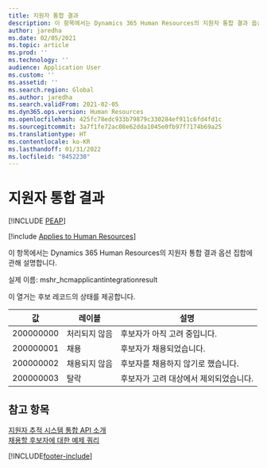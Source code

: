 ```yaml
---
title: 지원자 통합 결과
description: 이 항목에서는 Dynamics 365 Human Resources의 지원자 통합 결과 옵션 집합에 관해 설명합니다.
author: jaredha
ms.date: 02/05/2021
ms.topic: article
ms.prod: ''
ms.technology: ''
audience: Application User
ms.custom: ''
ms.assetid: ''
ms.search.region: Global
ms.author: jaredha
ms.search.validFrom: 2021-02-05
ms.dyn365.ops.version: Human Resources
ms.openlocfilehash: 425fc78edc933b79879c330284ef911c6fd4fd1c
ms.sourcegitcommit: 3a7f1fe72ac08e62dda1045e0fb97f7174b69a25
ms.translationtype: HT
ms.contentlocale: ko-KR
ms.lasthandoff: 01/31/2022
ms.locfileid: "8452230"
---
```

# <a name="applicant-integration-result"></a>지원자 통합 결과


[!INCLUDE [PEAP](../includes/peap-1.md)]

[!include [Applies to Human Resources](../includes/applies-to-hr.md)]

이 항목에서는 Dynamics 365 Human Resources의 지원자 통합 결과 옵션 집합에 관해 설명합니다.

실제 이름: mshr_hcmapplicantintegrationresult

이 열거는 후보 레코드의 상태를 제공합니다.

| 값 | 레이블 | 설명 |
| --- | --- | --- |
| 200000000 | 처리되지 않음 | 후보자가 아직 고려 중입니다. |
| 200000001 | 채용 | 후보자가 채용되었습니다. |
| 200000002 | 채용되지 않음 | 후보자를 채용하지 않기로 했습니다. |
| 200000003 | 탈락 | 후보자가 고려 대상에서 제외되었습니다. |

## <a name="see-also"></a>참고 항목

[지원자 추적 시스템 통합 API 소개](hr-admin-integration-ats-api-introduction.md)<br>
[채용할 후보자에 대한 예제 쿼리](hr-admin-integration-ats-api-candidate-to-hire-example-query.md)


[!INCLUDE[footer-include](../includes/footer-banner.md)]
